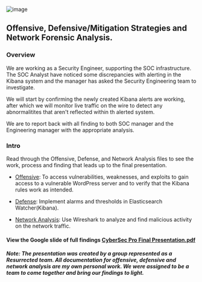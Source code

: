 ![image](https://user-images.githubusercontent.com/85250007/174460631-b03f6efc-40e8-48d0-86da-da1a37cdec02.png)

## Offensive, Defensive/Mitigation Strategies and Network Forensic Analysis.

### Overview

We are working as a Security Engineer, supporting the SOC infrastructure. The SOC Analyst have noticed some discrepancies with alerting in the Kibana system and the manager has asked the Security Engineering team to investigate.

We will start by confirming the newly created Kibana alerts are working, after which we will monitor live traffic on the wire to detect any abnormalitites that aren't reflected within th alerted system.

We are to report back with all finding to both SOC manager and the Engineering manager with the appropriate analysis.

### Intro

Read through the Offensive, Defense, and Network Analysis files to see the work, process and finding that leads up to the final presentation.

- [Offensive](https://github.com/IndieSpaceViking/CyberSec-Pro-Final/blob/main/Offensive.md): To access vulnerabilities, weaknesses, and exploits to gain access to a vulnerable WordPress server and to verify that the Kibana rules work as intended.

- [Defense](https://github.com/IndieSpaceViking/CyberSec-Pro-Final/blob/main/Defensive.md): Implement alarms and thresholds in Elasticsearch Watcher(Kibana).

- [Network Analysis](https://github.com/IndieSpaceViking/CyberSec-Pro-Final/blob/main/NetworkAnalysis.md): Use Wireshark to analyze and find malicious activity on the network traffic.


#### View the Google slide of full findings [CyberSec Pro Final Presentation.pdf](https://github.com/IndieSpaceViking/CyberSec-Pro-Final/files/9066131/CyberSec.Pro.Final.Presentation.pdf)

##### Note: The presentation was created by a group represented as a Resurrected team. All documentation for offensive, defensive and network analysis are my own personal work. We were assigned to be a team to come together and bring our findings to light.
